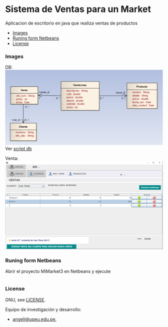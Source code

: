 # Sistema de Ventas para un Market

Aplicacion de escritorio en java que realiza ventas de productos

* [Images](#images)
* [Runing form Netbeans](#runing-form-netbeans)
* [License](#license)


[script db]:      https://github.com/202poo/MiMarket3/blob/main/d%20o%20c%20s/script_db%20ventas.sql

### Images

DB:
![desktop](https://github.com/202poo/MiMarket3/blob/main/d%20o%20c%20s/VentasV1.png)
Ver [script db]
 
Venta:
![igumain](https://github.com/202poo/MiMarket3/blob/main/d%20o%20c%20s/igumain.png)




### Runing form Netbeans

Abrir el proyecto MiMarket3 en Netbeans y ejecute

```bash


```



### License



GNU, see [LICENSE](LICENSE).

Equipo de investigación y desarrollo: 
- angeli@upeu.edu.pe, 

